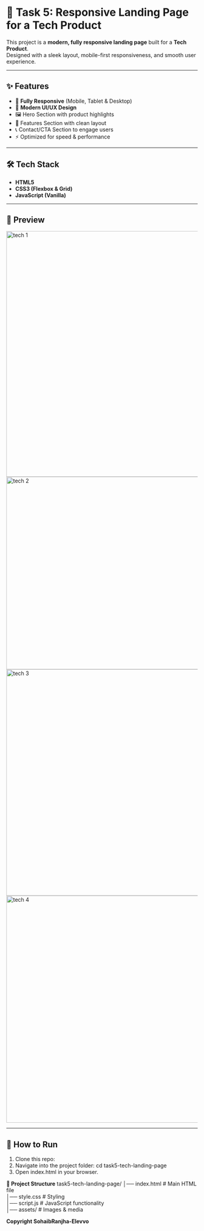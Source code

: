 # 🚀 Task 5: Responsive Landing Page for a Tech Product  

This project is a **modern, fully responsive landing page** built for a **Tech Product**.  
Designed with a sleek layout, mobile-first responsiveness, and smooth user experience.  

---

## ✨ Features  
- 📱 **Fully Responsive** (Mobile, Tablet & Desktop)  
- 🎨 **Modern UI/UX Design**  
- 🖼️ Hero Section with product highlights  
- 📑 Features Section with clean layout  
- 📞 Contact/CTA Section to engage users  
- ⚡ Optimized for speed & performance  

---

## 🛠️ Tech Stack  
- **HTML5**  
- **CSS3 (Flexbox & Grid)**  
- **JavaScript (Vanilla)**  

---

## 📸 Preview  
<img width="1350" height="647" alt="tech 1" src="https://github.com/user-attachments/assets/a9003a8a-36be-4b5f-b95d-1f23de297fab" />
<img width="1344" height="507" alt="tech 2" src="https://github.com/user-attachments/assets/ad31a275-4315-4407-9900-b16d56273dca" />
<img width="1342" height="596" alt="tech 3" src="https://github.com/user-attachments/assets/ce2db3da-0d33-4ce1-af22-a443fe123a8d" />
<img width="1346" height="598" alt="tech 4" src="https://github.com/user-attachments/assets/8462b4cf-9a55-41f2-8dc5-dfd7203fcda6" />



---

## 🚀 How to Run  
1. Clone this repo:
2. Navigate into the project folder:
   cd task5-tech-landing-page
3. Open index.html in your browser.

**📂 Project Structure**
task5-tech-landing-page/
│── index.html       # Main HTML file  
│── style.css        # Styling  
│── script.js        # JavaScript functionality  
│── assets/          # Images & media  

**Copyright SohaibRanjha-Elevvo**
